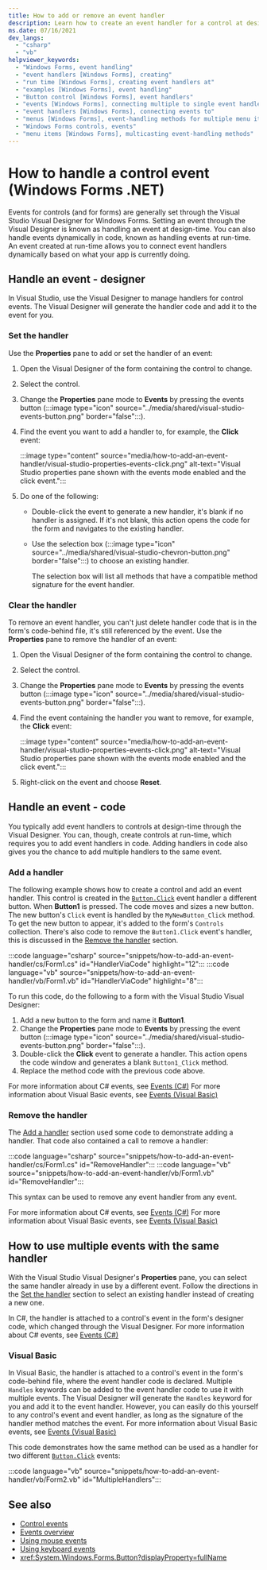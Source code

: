 ```yaml
---
title: How to add or remove an event handler
description: Learn how to create an event handler for a control at design-time with the Windows Forms Designer in Visual Studio or at run-time.
ms.date: 07/16/2021
dev_langs:
  - "csharp"
  - "vb"
helpviewer_keywords:
  - "Windows Forms, event handling"
  - "event handlers [Windows Forms], creating"
  - "run time [Windows Forms], creating event handlers at"
  - "examples [Windows Forms], event handling"
  - "Button control [Windows Forms], event handlers"
  - "events [Windows Forms], connecting multiple to single event handler"
  - "event handlers [Windows Forms], connecting events to"
  - "menus [Windows Forms], event-handling methods for multiple menu items"
  - "Windows Forms controls, events"
  - "menu items [Windows Forms], multicasting event-handling methods"
---
```


# How to handle a control event (Windows Forms .NET)

Events for controls (and for forms) are generally set through the Visual Studio Visual Designer for Windows Forms. Setting an event through the Visual Designer is known as handling an event at design-time. You can also handle events dynamically in code, known as handling events at run-time. An event created at run-time allows you to connect event handlers dynamically based on what your app is currently doing.

## Handle an event - designer

In Visual Studio, use the Visual Designer to manage handlers for control events. The Visual Designer will generate the handler code and add it to the event for you.

### Set the handler

Use the **Properties** pane to add or set the handler of an event:

01. Open the Visual Designer of the form containing the control to change.
01. Select the control.
01. Change the **Properties** pane mode to **Events** by pressing the events button (:::image type="icon" source="../media/shared/visual-studio-events-button.png" border="false":::).
01. Find the event you want to add a handler to, for example, the **Click** event:

    :::image type="content" source="media/how-to-add-an-event-handler/visual-studio-properties-events-click.png" alt-text="Visual Studio properties pane shown with the events mode enabled and the click event.":::

01. Do one of the following:

    - Double-click the event to generate a new handler, it's blank if no handler is assigned. If it's not blank, this action opens the code for the form and navigates to the existing handler.

    - Use the selection box (:::image type="icon" source="../media/shared/visual-studio-chevron-button.png" border="false":::) to choose an existing handler.
  
      The selection box will list all methods that have a compatible method signature for the event handler.

### Clear the handler

To remove an event handler, you can't just delete handler code that is in the form's code-behind file, it's still referenced by the event. Use the **Properties** pane to remove the handler of an event:

01. Open the Visual Designer of the form containing the control to change.
01. Select the control.
01. Change the **Properties** pane mode to **Events** by pressing the events button (:::image type="icon" source="../media/shared/visual-studio-events-button.png" border="false":::).
01. Find the event containing the handler you want to remove, for example, the **Click** event:

    :::image type="content" source="media/how-to-add-an-event-handler/visual-studio-properties-events-click.png" alt-text="Visual Studio properties pane shown with the events mode enabled and the click event.":::

01. Right-click on the event and choose **Reset**.

## Handle an event - code

You typically add event handlers to controls at design-time through the Visual Designer. You can, though, create controls at run-time, which requires you to add event handlers in code. Adding handlers in code also gives you the chance to add multiple handlers to the same event.

### Add a handler

The following example shows how to create a control and add an event handler. This control is created in the [`Button.Click`](xref:System.Windows.Forms.Control.Click) event handler a different button. When **Button1** is pressed. The code moves and sizes a new button. The new button's `Click` event is handled by the `MyNewButton_Click` method. To get the new button to appear, it's added to the form's `Controls` collection. There's also code to remove the `Button1.Click` event's handler, this is discussed in the [Remove the handler](#remove-the-handler) section.

:::code language="csharp" source="snippets/how-to-add-an-event-handler/cs/Form1.cs" id="HandlerViaCode" highlight="12":::
:::code language="vb" source="snippets/how-to-add-an-event-handler/vb/Form1.vb" id="HandlerViaCode" highlight="8":::

To run this code, do the following to a form with the Visual Studio Visual Designer:

01. Add a new button to the form and name it **Button1**.
01. Change the **Properties** pane mode to **Events** by pressing the event button (:::image type="icon" source="../media/shared/visual-studio-events-button.png" border="false":::).
01. Double-click the **Click** event to generate a handler. This action opens the code window and generates a blank `Button1_Click` method.
01. Replace the method code with the previous code above.

For more information about C# events, see [Events (C#)](/dotnet/csharp/programming-guide/events/)
For more information about Visual Basic events, see [Events (Visual Basic)](/dotnet/visual-basic/programming-guide/language-features/events/)

### Remove the handler

The [Add a handler](#add-a-handler) section used some code to demonstrate adding a handler. That code also contained a call to remove a handler:

:::code language="csharp" source="snippets/how-to-add-an-event-handler/cs/Form1.cs" id="RemoveHandler":::
:::code language="vb" source="snippets/how-to-add-an-event-handler/vb/Form1.vb" id="RemoveHandler":::

This syntax can be used to remove any event handler from any event.

For more information about C# events, see [Events (C#)](/dotnet/csharp/programming-guide/events/)
For more information about Visual Basic events, see [Events (Visual Basic)](/dotnet/visual-basic/programming-guide/language-features/events/)

## How to use multiple events with the same handler

With the Visual Studio Visual Designer's **Properties** pane, you can select the same handler already in use by a different event. Follow the directions in the [Set the handler](#set-the-handler) section to select an existing handler instead of creating a new one.

In C#, the handler is attached to a control's event in the form's designer code, which changed through the Visual Designer. For more information about C# events, see [Events (C#)](/dotnet/csharp/programming-guide/events/)

### Visual Basic

In Visual Basic, the handler is attached to a control's event in the form's code-behind file, where the event handler code is declared. Multiple `Handles` keywords can be added to the event handler code to use it with multiple events. The Visual Designer will generate the `Handles` keyword for you and add it to the event handler. However, you can easily do this yourself to any control's event and event handler, as long as the signature of the handler method matches the event. For more information about Visual Basic events, see [Events (Visual Basic)](/dotnet/visual-basic/programming-guide/language-features/events/)

This code demonstrates how the same method can be used as a handler for two different [`Button.Click`](xref:System.Windows.Forms.Control.Click) events:

:::code language="vb" source="snippets/how-to-add-an-event-handler/vb/Form2.vb" id="MultipleHandlers":::

## See also

- [Control events](events.md)
- [Events overview](../forms/events.md)
- [Using mouse events](../input-mouse/events.md)
- [Using keyboard events](../input-keyboard/events.md)
- <xref:System.Windows.Forms.Button?displayProperty=fullName>
